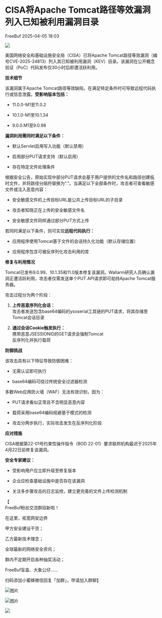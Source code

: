#  CISA将Apache Tomcat路径等效漏洞列入已知被利用漏洞目录   
 FreeBuf   2025-04-05 18:03  
  
![](https://mmbiz.qpic.cn/mmbiz_gif/qq5rfBadR38jUokdlWSNlAjmEsO1rzv3srXShFRuTKBGDwkj4gvYy34iajd6zQiaKl77Wsy9mjC0xBCRg0YgDIWg/640?wx_fmt=gif "")  
  
  
美国网络安全和基础设施安全局（CISA）已将Apache Tomcat路径等效漏洞（编号CVE-2025-24813）列入其已知被利用漏洞（KEV）目录。该漏洞在公开概念验证（PoC）代码发布仅30小时后即遭活跃利用。  
  
  
**技术细节**  
  
  
  
该漏洞属于Apache Tomcat路径等效缺陷，在满足特定条件时可导致远程代码执行或信息泄露。**受影响版本包括：**  
- 11.0.0-M1至11.0.2  
  
- 10.1.0-M1至10.1.34  
  
- 9.0.0.M1至9.0.98  
  
**漏洞利用需同时满足以下条件：**  
- 默认Servlet启用写入功能（默认禁用）  
  
- 启用部分PUT请求支持（默认启用）  
  
- 存在特定文件处理条件  
  
根据安全公告，原始实现中部分PUT请求会基于用户提供的文件名和路径创建临时文件，并将路径分隔符替换为"."。当满足以下全部条件时，攻击者可查看敏感文件或注入恶意内容：  
- 安全敏感文件的上传目标URL是公共上传目标URL的子目录  
  
- 攻击者知晓正在上传的安全敏感文件名  
  
- 安全敏感文件同样通过部分PUT方式上传  
  
若同时满足以下条件，则可实现**远程代码执行：**  
- 应用程序使用Tomcat基于文件的会话持久化功能（默认存储位置）  
  
- 应用程序包含可被反序列化攻击利用的库  
  
**修复与利用情况**  
  
  
  
Tomcat已发布9.0.99、10.1.35和11.0版本修复该漏洞。Wallarm研究人员确认漏洞正遭活跃利用，攻击者仅需发送单个PUT API请求即可劫持Apache Tomcat服务器。  
  
  
攻击过程分为两个阶段：  
1. **上传恶意序列化会话：**  
攻击者发送包含base64编码的ysoserial工具链的PUT请求，将其存储至Tomcat会话目录  
  
1. **通过会话Cookie触发执行：**  
携带恶意JSESSIONID的GET请求会强制Tomcat  
反序列化并执行载荷  
  
**防御挑战**  
  
  
  
该攻击具有以下特征导致防御困难：  
- 无需认证即可执行  
  
- base64编码可绕过传统安全过滤器检测  
  
多数Web应用防火墙（WAF）无法有效识别，因为：  
- PUT请求看似正常且不含明显恶意内容  
  
- 载荷采用base64编码规避基于模式的检测  
  
- 攻击分两步执行，实际攻击发生在反序列化阶段  
  
**应对措施**  
  
  
  
CISA根据第22-01号约束性操作指令（BOD 22-01）要求联邦机构最迟于2025年4月22日前修复该漏洞。  
  
  
**安全专家建议：**  
- 受影响用户应立即升级至修复版本  
  
- 企业应检查基础设施中是否存在该漏洞  
  
- 关注多步骤攻击的日志监控，建立更完善的文件上传检测机制  
  
【  
FreeBuf粉丝交流群招新啦！  
  
在这里，拓宽网安边界  
  
甲方安全建设干货；  
  
乙方最新技术理念；  
  
全球最新的网络安全资讯；  
  
群内不定期开启各种抽奖活动；  
  
FreeBuf盲盒、大象公仔......  
  
扫码添加小蜜蜂微信回复「加群」，申请加入群聊】  
  
  
![图片](https://mmbiz.qpic.cn/mmbiz_jpg/qq5rfBadR3ich6ibqlfxbwaJlDyErKpzvETedBHPS9tGHfSKMCEZcuGq1U1mylY7pCEvJD9w60pWp7NzDjmM2BlQ/640?wx_fmt=other&wxfrom=5&wx_lazy=1&wx_co=1&retryload=2&tp=webp "")  
  
  
![图片](https://mmbiz.qpic.cn/mmbiz_png/qq5rfBadR3ic5icaZr7IGkVcd3DT6vXW4B4LOZ1M7YkTPhS1AT2DQJaicFjtCxt5BRO7p5AOJqvH3EJABCd0BFqYQ/640?wx_fmt=other&from=appmsg&wxfrom=5&wx_lazy=1&wx_co=1&tp=webp "")  
  
  
  
  
  
  
  
  
[](https://mp.weixin.qq.com/s?__biz=MjM5NjA0NjgyMA==&mid=2651312407&idx=1&sn=60289b6b056aee1df1685230aa453829&token=1964067027&lang=zh_CN&scene=21#wechat_redirect)  
  
![](https://mmbiz.qpic.cn/mmbiz_gif/qq5rfBadR3icF8RMnJbsqatMibR6OicVrUDaz0fyxNtBDpPlLfibJZILzHQcwaKkb4ia57xAShIJfQ54HjOG1oPXBew/640?wx_fmt=gif "")  
  
  
